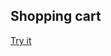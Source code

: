 
## Shopping cart

 [Try it](https://680f7c283f08e6c141299d6a--stalwart-custard-afeae4.netlify.app/) 
